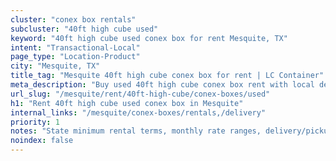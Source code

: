 ```yaml
---
cluster: "conex box rentals"
subcluster: "40ft high cube used"
keyword: "40ft high cube used conex box for rent Mesquite, TX"
intent: "Transactional-Local"
page_type: "Location-Product"
city: "Mesquite, TX"
title_tag: "Mesquite 40ft high cube conex box for rent | LC Container"
meta_description: "Buy used 40ft high cube conex box rent with local delivery in Mesquite, TX. LC Container — local Since 2003. Request a fast quote today."
url_slug: "/mesquite/rent/40ft-high-cube/conex-boxes/used"
h1: "Rent 40ft high cube used conex box in Mesquite"
internal_links: "/mesquite/conex-boxes/rentals,/delivery"
priority: 1
notes: "State minimum rental terms, monthly rate ranges, delivery/pickup fees, service area."
noindex: false
---
```


<!-- TODO: Add unique city/inventory copy, images, and internal links here. -->
